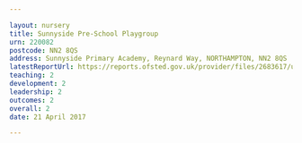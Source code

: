 ```yaml
---

layout: nursery
title: Sunnyside Pre-School Playgroup
urn: 220082
postcode: NN2 8QS
address: Sunnyside Primary Academy, Reynard Way, NORTHAMPTON, NN2 8QS
latestReportUrl: https://reports.ofsted.gov.uk/provider/files/2683617/urn/220082.pdf
teaching: 2
development: 2
leadership: 2
outcomes: 2
overall: 2
date: 21 April 2017

---
```

